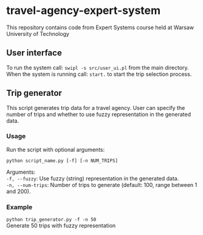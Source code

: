 # travel-agency-expert-system
This repository contains code from Expert Systems course held at Warsaw University of Technology

## User interface
To run the system call: `swipl -s src/user_ui.pl` from the main directory.
When the system is running call: `start.` to start the trip selection process.

## Trip generator
This script generates trip data for a travel agency. User can specify the number of trips and whether to use fuzzy representation in the generated data.

### Usage
Run the script with optional arguments:

`python script_name.py [-f] [-n NUM_TRIPS]` 

Arguments:  
`-f, --fuzzy`:
Use fuzzy (string) representation in the generated data.   
`-n, --num-trips`:
Number of trips to generate (default: 100, range between 1 and 200).
### Example
`python trip_generator.py -f -n 50`  
Generate 50 trips with fuzzy representation

